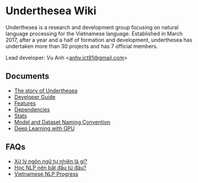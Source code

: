 # Underthesea Wiki

Underthesea is a research and development group focusing on natural language processing for the Vietnamese language. Established in March 2017, after a year and a half of formation and development, underthesea has undertaken more than 30 projects and has 7 official members.

Lead developer: Vu Anh <[anhv.ict91@gmail.com](mailto:anhv.ict91@gmail.com)>

## Documents

* [The story of Underthesea](https://github.com/undertheseanlp/underthesea/wiki/Câu-chuyện-của-underthesea)
* [Developer Guide](https://github.com/undertheseanlp/underthesea/wiki/Developer-Guide)
* [Features](https://github.com/undertheseanlp/underthesea/wiki/Features)
* [Dependencies](https://github.com/undertheseanlp/underthesea/wiki/Dependencies)
* [Stats](https://github.com/undertheseanlp/underthesea/wiki/Stats)
* [Model and Dataset Naming Convention](https://github.com/undertheseanlp/underthesea/wiki/Quy-t%E1%BA%AFc-%C4%91%E1%BA%B7t-t%C3%AAn-file-model-v%C3%A0-dataset)
* [Deep Learning with GPU](deep-learning-with-gpu)

## FAQs

* [Xử lý ngôn ngữ tự nhiên là gì?](https://drive.google.com/file/d/152-XDtZ8mi9wET4jyDV3kg8PLome_zXK/view?usp=sharing)
* [Học NLP nên bắt đầu từ đâu?](https://github.com/undertheseanlp/underthesea/wiki/Học-NLP-nên-bắt-đầu-từ-đâu%3F)
* [Vietnamese NLP Progress](https://github.com/undertheseanlp/NLP-Vietnamese-progress)